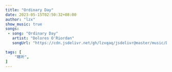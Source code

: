 ```yaml
---
title: "Ordinary Day"
date: 2023-05-15T02:50:32+08:00
author: "lzx"
show_music: true
songs:
 - song: "Ordinary Day"
   artist: "Dolores O'Riordan"
   songUrl: "https://cdn.jsdelivr.net/gh/lzxqaq/jsdelivr@master/music/Dolores_O_Riordan_Ordinary_Day.mp3"

tags: [
    "瞎听",
]
---
```

